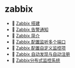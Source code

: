 # zabbix

- 📄 [Zabbix 搭建](zabbix/Zabbix%20搭建.md)
- 📄 [Zabbix 告警通知](zabbix/Zabbix%20告警通知.md)
- 📄 [Zabbix 简介](zabbix/Zabbix%20简介.md)
- 📄 [Zabbix 配置监听多个端口](zabbix/Zabbix%20配置监听多个端口.md)
- 📄 [Zabbix 配置自定义监控项](zabbix/Zabbix%20配置自定义监控项.md)
- 📄 [Zabbix 自动发现与自动注册](zabbix/Zabbix%20自动发现与自动注册.md)
- 📄 [Zabbix分布式监控系统](zabbix/Zabbix分布式监控系统.md)

